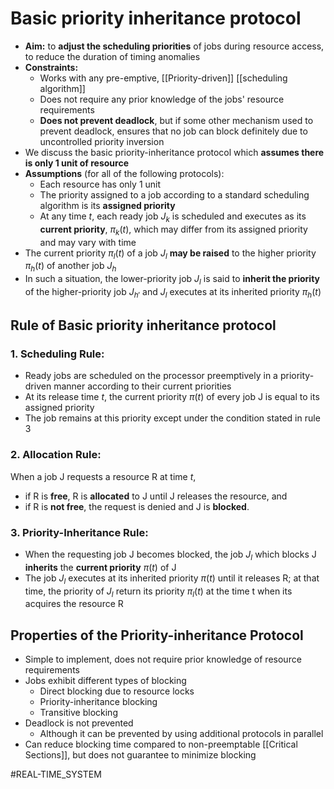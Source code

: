 # Basic priority inheritance protocol
- **Aim:** to **adjust the scheduling priorities** of jobs during resource access, to reduce the duration of timing anomalies
- **Constraints:** 
    - Works with any pre-emptive, [[Priority-driven]] [[scheduling algorithm]] 
    - Does not require any prior knowledge of the jobs' resource requirements
    - **Does not prevent deadlock**, but if some other mechanism used to prevent deadlock, ensures that no job can block definitely due to uncontrolled priority inversion
- We discuss the basic priority-inheritance protocol which **assumes there is only 1 unit of resource**
- **Assumptions** (for all of the following protocols):
    - Each resource has only 1 unit
    - The priority assigned to a job according to a standard scheduling algorithm is its **assigned priority**
    - At any time *t*, each ready job $J_{k}$ is scheduled and executes as its **current priority**, $\pi_{k}(t)$, which may differ from its assigned priority and may vary with time
- The current priority $\pi_{l}(t)$ of a job $J_{l}$ **may be raised** to the higher priority $\pi_{h}(t)$ of another job $J_{h}$
- In such a situation, the lower-priority job $J_{l}$ is said to **inherit the priority** of the higher-priority job $J_{h'}$ and $J_{l}$ executes at its inherited priority $\pi_{h}(t)$ 

## Rule of Basic priority inheritance protocol
### 1. Scheduling Rule:
- Ready jobs are scheduled on the processor preemptively in a priority-driven manner according to their current priorities
- At its release time *t*, the current priority $\pi(t)$ of every job J is equal to its assigned priority
- The job remains at this priority except under the condition stated in rule 3
### 2. Allocation Rule:
When a job J requests a resource R at time *t*,
- if R is **free**, R is **allocated** to J until J releases the resource, and
- if R is **not free**, the request is denied and J is **blocked**.
### 3. Priority-Inheritance Rule:
- When the requesting job J becomes blocked, the job $J_{l}$ which blocks J **inherits** the **current priority** $\pi(t)$ of J
- The job $J_{l}$ executes at its inherited priority $\pi(t)$ until it releases R; at that time, the priority of $J_{l}$ return its priority $\pi_{l}(t)$ at the time t when its acquires the resource R

## Properties of the Priority-inheritance Protocol
- Simple to implement, does not require prior knowledge of resource requirements
- Jobs exhibit different types of blocking
    - Direct blocking due to resource locks
    - Priority-inheritance blocking
    - Transitive blocking
- Deadlock  is not prevented
    - Although it can be prevented by using additional protocols in parallel
- Can reduce blocking time compared to non-preemptable [[Critical Sections]], but does not guarantee to minimize blocking

#REAL-TIME_SYSTEM 